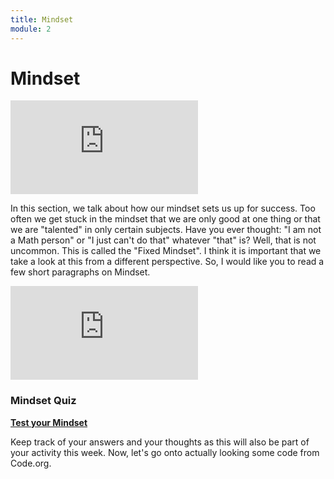 ```yaml
---
title: Mindset
module: 2
---
```


# Mindset

<div class="embed-responsive embed-responsive-16by9"><iframe class="embed-responsive-item" src="https://www.youtube.com/embed/T-KH72mbm4o" frameborder="0" allowfullscreen></iframe></div>

<!-- https://www.youtube.com/embed/M1CHPnZfFmU-->
In this section, we talk about how our mindset sets us up for success.  Too often we get stuck in the mindset that we are only good at one thing or that we are "talented" in only certain subjects.  Have you ever thought: "I am not a Math person" or "I just can't do that" whatever "that" is?  Well, that is not uncommon.  This is called the "Fixed Mindset".  I think it is important that we take a look at this from a different perspective.  So, I would like you to read a few short paragraphs on Mindset.

<div class="embed-responsive embed-responsive-16by9"><iframe class="embed-responsive-item" src="https://www.youtube.com/embed/hiiEeMN7vbQ" frameborder="0" allowfullscreen></iframe></div>

### Mindset Quiz

<a href="https://www.positivityguides.net/test-your-mindset-quiz/" target="_new"><strong>Test your Mindset</strong></a>

Keep track of your answers and your thoughts as this will also be part of your activity this week.  Now, let's go onto actually looking some code from Code.org.
